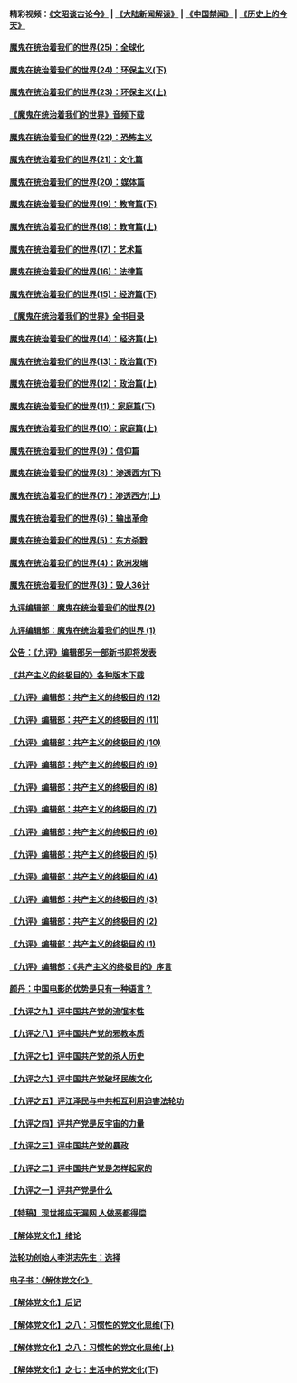#### 精彩视频：[《文昭谈古论今》](https://github.com/gfw-breaker/wenzhao/blob/master/README.md?t=11241532) | [《大陆新闻解读》](https://github.com/gfw-breaker/ntdtv-comedy/blob/master/README.md?t=11241532) | [《中国禁闻》](https://github.com/gfw-breaker/ntdtv-news/blob/master/README.md?t=11241532) | [《历史上的今天》](https://github.com/gfw-breaker/today-in-history/blob/master/README.md?t=11241532) 

#### [魔鬼在统治着我们的世界(25)：全球化](../pages/nsc422/n10788205.md?t=11241532) 

#### [魔鬼在统治着我们的世界(24)：环保主义(下)](../pages/nsc422/n10695307.md?t=11241532) 

#### [魔鬼在统治着我们的世界(23)：环保主义(上)](../pages/nsc422/n10688613.md?t=11241532) 

#### [《魔鬼在统治着我们的世界》音频下载](../pages/nsc422/n10635553.md?t=11241532) 

#### [魔鬼在统治着我们的世界(22)：恐怖主义](../pages/nsc422/n10614727.md?t=11241532) 

#### [魔鬼在统治着我们的世界(21)：文化篇](../pages/nsc422/n10597706.md?t=11241532) 

#### [魔鬼在统治着我们的世界(20)：媒体篇](../pages/nsc422/n10586579.md?t=11241532) 

#### [魔鬼在统治着我们的世界(19)：教育篇(下)](../pages/nsc422/n10564808.md?t=11241532) 

#### [魔鬼在统治着我们的世界(18)：教育篇(上)](../pages/nsc422/n10526970.md?t=11241532) 

#### [魔鬼在统治着我们的世界(17)：艺术篇](../pages/nsc422/n10499093.md?t=11241532) 

#### [魔鬼在统治着我们的世界(16)：法律篇](../pages/nsc422/n10485969.md?t=11241532) 

#### [魔鬼在统治着我们的世界(15)：经济篇(下)](../pages/nsc422/n10469975.md?t=11241532) 

#### [《魔鬼在统治着我们的世界》全书目录](../pages/nsc422/n10464261.md?t=11241532) 

#### [魔鬼在统治着我们的世界(14)：经济篇(上)](../pages/nsc422/n10457370.md?t=11241532) 

#### [魔鬼在统治着我们的世界(13)：政治篇(下)](../pages/nsc422/n10448270.md?t=11241532) 

#### [魔鬼在统治着我们的世界(12)：政治篇(上)](../pages/nsc422/n10444576.md?t=11241532) 

#### [魔鬼在统治着我们的世界(11)：家庭篇(下)](../pages/nsc422/n10440961.md?t=11241532) 

#### [魔鬼在统治着我们的世界(10)：家庭篇(上)](../pages/nsc422/n10435448.md?t=11241532) 

#### [魔鬼在统治着我们的世界(9)：信仰篇](../pages/nsc422/n10432159.md?t=11241532) 

#### [魔鬼在统治着我们的世界(8)：渗透西方(下)](../pages/nsc422/n10429603.md?t=11241532) 

#### [魔鬼在统治着我们的世界(7)：渗透西方(上)](../pages/nsc422/n10426013.md?t=11241532) 

#### [魔鬼在统治着我们的世界(6)：输出革命](../pages/nsc422/n10421536.md?t=11241532) 

#### [魔鬼在统治着我们的世界(5)：东方杀戮](../pages/nsc422/n10417707.md?t=11241532) 

#### [魔鬼在统治着我们的世界(4)：欧洲发端](../pages/nsc422/n10414890.md?t=11241532) 

#### [魔鬼在统治着我们的世界(3)：毁人36计](../pages/nsc422/n10411583.md?t=11241532) 

#### [九评编辑部：魔鬼在统治着我们的世界(2)](../pages/nsc422/n10410036.md?t=11241532) 

#### [九评编辑部：魔鬼在统治着我们的世界 (1)](../pages/nsc422/n10406825.md?t=11241532) 

#### [公告：《九评》编辑部另一部新书即将发表](../pages/nsc422/n10405104.md?t=11241532) 

#### [《共产主义的终极目的》各种版本下载](../pages/nsc422/n10022138.md?t=11241532) 

#### [《九评》编辑部：共产主义的终极目的 (12)](../pages/nsc422/n9933272.md?t=11241532) 

#### [《九评》编辑部：共产主义的终极目的 (11)](../pages/nsc422/n9924973.md?t=11241532) 

#### [《九评》编辑部：共产主义的终极目的 (10)](../pages/nsc422/n9920883.md?t=11241532) 

#### [《九评》编辑部：共产主义的终极目的 (9)](../pages/nsc422/n9916363.md?t=11241532) 

#### [《九评》编辑部：共产主义的终极目的 (8)](../pages/nsc422/n9912488.md?t=11241532) 

#### [《九评》编辑部：共产主义的终极目的 (7)](../pages/nsc422/n9901176.md?t=11241532) 

#### [《九评》编辑部：共产主义的终极目的 (6)](../pages/nsc422/n9899359.md?t=11241532) 

#### [《九评》编辑部：共产主义的终极目的 (5)](../pages/nsc422/n9893174.md?t=11241532) 

#### [《九评》编辑部：共产主义的终极目的 (4)](../pages/nsc422/n9891246.md?t=11241532) 

#### [《九评》编辑部：共产主义的终极目的 (3)](../pages/nsc422/n9879879.md?t=11241532) 

#### [《九评》编辑部：共产主义的终极目的 (2)](../pages/nsc422/n9876205.md?t=11241532) 

#### [《九评》编辑部：共产主义的终极目的 (1)](../pages/nsc422/n9865857.md?t=11241532) 

#### [《九评》编辑部：《共产主义的终极目的》序言](../pages/nsc422/n9862666.md?t=11241532) 

#### [颜丹：中国电影的优势是只有一种语言？](../pages/nsc422/n9583062.md?t=11241532) 

#### [【九评之九】评中国共产党的流氓本性](../pages/nsc422/n737542.md?t=11241532) 

#### [【九评之八】评中国共产党的邪教本质](../pages/nsc422/n735942.md?t=11241532) 

#### [【九评之七】评中国共产党的杀人历史](../pages/nsc422/n733806.md?t=11241532) 

#### [【九评之六】评中国共产党破坏民族文化](../pages/nsc422/n731667.md?t=11241532) 

#### [【九评之五】评江泽民与中共相互利用迫害法轮功](../pages/nsc422/n730058.md?t=11241532) 

#### [【九评之四】评共产党是反宇宙的力量](../pages/nsc422/n727814.md?t=11241532) 

#### [【九评之三】评中国共产党的暴政](../pages/nsc422/n725597.md?t=11241532) 

#### [【九评之二】评中国共产党是怎样起家的](../pages/nsc422/n723946.md?t=11241532) 

#### [【九评之一】评共产党是什么](../pages/nsc422/n722529.md?t=11241532) 

#### [【特稿】现世报应无漏网 人做恶都得偿](../pages/nsc422/n4215167.md?t=11241532) 

#### [【解体党文化】绪论](../pages/nsc422/n1449356.md?t=11241532) 

#### [法轮功创始人李洪志先生：选择](../pages/nsc422/n3580738.md?t=11241532) 

#### [电子书：《解体党文化》](../pages/nsc422/n1573484.md?t=11241532) 

#### [【解体党文化】后记](../pages/nsc422/n1531999.md?t=11241532) 

#### [【解体党文化】之八：习惯性的党文化思维(下)](../pages/nsc422/n1526477.md?t=11241532) 

#### [【解体党文化】之八：习惯性的党文化思维(上)](../pages/nsc422/n1520631.md?t=11241532) 

#### [【解体党文化】之七：生活中的党文化(下)](../pages/nsc422/n1513446.md?t=11241532) 

